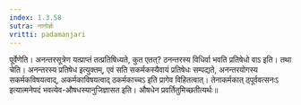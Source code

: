 ```yaml
---
index: 1.3.58
sutra: नानोर्ज्ञः
vritti: padamanjari
---
```


 पूर्वेणेति। अनन्तरसूत्रेण यत्प्राप्तं तत्प्रतिषिध्यते, कुत एतत्? ठनन्तरस्य विधिर्वा भवति प्रतिषेधो वाऽ इति। तथा चेति। अनन्तरस्य प्रतिषेध इत्युक्तम्, एवं सति सकर्मकस्यैवायं प्रतिषेधः सम्पद्यते, अनन्तरयोगस्य सकर्मकविषयत्वाद्, अकर्मकाविषयत्वाद् ठकर्मकाच्चऽ इति प्रागेव विहितत्वात्। तेनाकर्मकात् ठ्पूर्ववत्सनःऽ इत्यात्मनेपदं भवत्येव-औषधस्यानुजिज्ञासत इति। औषधेन प्रवर्तितुमिच्छतीत्यर्थः॥